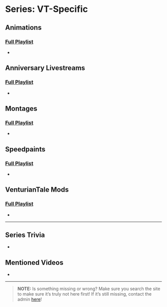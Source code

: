 # Series: VT-Specific
 
 
## **Animations**  
### [Full Playlist](https://www.youtube.com/playlist?list=PLwljWXtmIKiS9e8P8yWyK9iexXWBXne-g)
- 
 
## **Anniversary Livestreams**  
### [Full Playlist](https://www.youtube.com/playlist?list=PLwljWXtmIKiSzbw3HuSRtnuR4-h_APaUT)
- 
 
## **Montages**  
### [Full Playlist](https://www.youtube.com/playlist?list=PLwljWXtmIKiQGXCslKRBC-PL9JASozwK8)
- 
 
## **Speedpaints**  
### [Full Playlist](https://www.youtube.com/playlist?list=PLwljWXtmIKiSwCvOKbYdriVjJhtO8PtZj)
- 
 
## **VenturianTale Mods**  
### [Full Playlist](https://www.youtube.com/playlist?list=PLwljWXtmIKiS3zW-4Fs03PStqBnzIFiI5)
- 

----
 
## Series Trivia
- 
 
## Mentioned Videos
- []()
 
----
 
> **NOTE:** Is something missing or wrong? Make sure you search the site to make sure it’s truly not here first! If it’s still missing, contact the admin [here](../chapter_2.html)!